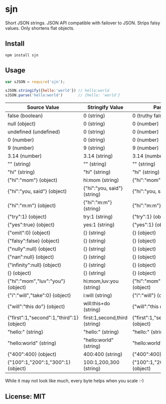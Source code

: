 # sjn

Short JSON strings. JSON API compatible with failover to JSON. Strips falsy values. Only shortens flat objects.


## Install

```
npm install sjn
```

## Usage

```javascript
var sJSON = require('sjn');

sJSON.stringify({hello:'world'}) // hello:world
sJSON.parse('hello:world')       // {hello: 'world'}
```

Source Value | Stringify Value | Parse Value
--- | --- | ---
false (boolean) | 0 (string) | 0 (truthy false)
null (object) | 0 (string) | 0 (number)
undefined (undefined) | 0 (string) | 0 (number)
0 (number) | 0 (string) | 0 (number)
9 (number) | 9 (string) | 9 (number)
3.14 (number) | 3.14 (string) | 3.14 (number)
"" (string) | "" (string) | "" (string)
"hi" (string) | "hi" (string) | "hi" (string)
{"hi":"mom"} (object) | hi:mom (string) | {"hi":"mom"} (object)
{"hi":"you, said"} (object) | {"hi":"you, said"} (string) | {"hi":"you, said"} (object)
{"hi":"m:m"} (object) | {"hi":"m:m"} (string) | {"hi":"m:m"} (object)
{"try":1} (object) | try:1 (string) | {"try":1} (object)
{"yes":true} (object) | yes:1 (string) | {"yes":1} (object)
{"omit":0} (object) | {} (string) | {} (object)
{"falsy":false} (object) | {} (string) | {} (object)
{"nully":null} (object) | {} (string) | {} (object)
{"nan":null} (object) | {} (string) | {} (object)
{"infinity":null} (object) | {} (string) | {} (object)
{} (object) | {} (string) | {} (object)
{"hi":"mom","luv":"you"} (object) | hi:mom,luv:you (string) | {"hi":"mom","luv":"you"} (object)
{"i":"will","take":0} (object) | i:will (string) | {"i":"will"} (object)
{"will":"this do"} (object) | will:this+do (string) | {"will":"this do"} (object)
{"first":1,"second":1,"third":1} (object) | first:1,second,third (string) | {"first":1,"second":1,"third":1} (object)
"hello:" (string) | "hello:" (string) | "hello:" (string)
"hello:world" (string) | "hello:world" (string) | "hello:world" (string)
{"400":400} (object) | 400:400 (string) | {"400":400} (object)
{"100":1,"200":1,"300":1} (object) | 100:1,200,300 (string) | {"100":1,"200":1,"300":1} (object)

While it may not look like much, every byte helps when you scale :-)

## License: MIT
